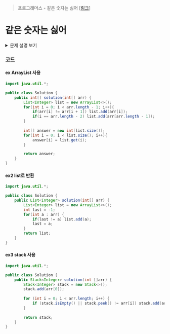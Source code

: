 > 프로그래머스 - 같은 숫자는 싫어 [[링크](https://school.programmers.co.kr/learn/courses/30/lessons/12906#)]

# 같은 숫자는 싫어
<details markdown ="1">
<summary>문제 설명 보기</summary>
<img src="https://user-images.githubusercontent.com/86038910/186046935-9043cbc4-fd65-40d1-9f52-760e4ec319df.png">
</details>

### 코드
#### ex ArrayList 사용
```java
import java.util.*;

public class Solution {
    public int[] solution(int[] arr) {
        List<Integer> list = new ArrayList<>();
        for(int i = 0; i < arr.length - 1; i++){
            if(arr[i] != arr[i + 1]) list.add(arr[i]);
            if(i == arr.length - 2) list.add(arr[arr.length - 1]);
        }
        
        int[] answer = new int[list.size()];
        for(int i = 0; i < list.size(); i++){
            answer[i] = list.get(i);
        }

        return answer;
    }
}
```

#### ex2 list로 반환 

```java
import java.util.*;

public class Solution {
    public List<Integer> solution(int[] arr) {
        List<Integer> list = new ArrayList<>();
        int last = -1;
        for(int a : arr) {
            if(last != a) list.add(a);
            last = a;
        }
        return list;
    }
}
```

#### ex3 stack 사용
```java
import java.util.*;

public class Solution {
    public Stack<Integer> solution(int []arr) {
        Stack<Integer> stack = new Stack<>();
        stack.add(arr[0]);
        
        for (int i = 0; i < arr.length; i++) {
            if (stack.isEmpty() || stack.peek() != arr[i]) stack.add(arr[i]);
        }
        
        return stack;
    }
}
```
